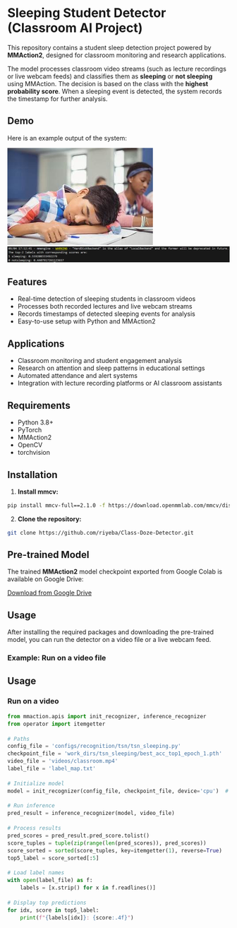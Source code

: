 # Sleeping Student Detector (Classroom AI Project)

This repository contains a student sleep detection project powered by **MMAction2**, designed for classroom monitoring and research applications.

The model processes classroom video streams (such as lecture recordings or live webcam feeds) and classifies them as **sleeping** or **not sleeping** using MMAction. The decision is based on the class with the **highest probability score**. When a sleeping event is detected, the system records the timestamp for further analysis.

## Demo

Here is an example output of the system:

![Results](sleepingImage.jpg)
![Results](Results.PNG)


## Features

- Real-time detection of sleeping students in classroom videos  
- Processes both recorded lectures and live webcam streams  
- Records timestamps of detected sleeping events for analysis  
- Easy-to-use setup with Python and MMAction2  

## Applications

- Classroom monitoring and student engagement analysis  
- Research on attention and sleep patterns in educational settings  
- Automated attendance and alert systems  
- Integration with lecture recording platforms or AI classroom assistants  


## Requirements

- Python 3.8+  
- PyTorch  
- MMAction2  
- OpenCV  
- torchvision

## Installation

1. **Install mmcv:**
```bash
pip install mmcv-full==2.1.0 -f https://download.openmmlab.com/mmcv/dist/cu118/torch2.1.0/index.html
```

2. **Clone the repository:**
```bash
git clone https://github.com/riyeba/Class-Doze-Detector.git
```

## Pre-trained Model

The trained **MMAction2** model checkpoint exported from Google Colab is available on Google Drive:  

[Download from Google Drive](https://drive.google.com/drive/folders/1_9qtJNLwtWeY1eeqiwECoBQb_9T4ftUY?usp=sharing)


## Usage

After installing the required packages and downloading the pre-trained model, you can run the detector on a video file or a live webcam feed.

### Example: Run on a video file

## Usage

### Run on a video

```python
from mmaction.apis import init_recognizer, inference_recognizer
from operator import itemgetter

# Paths
config_file = 'configs/recognition/tsn/tsn_sleeping.py'
checkpoint_file = 'work_dirs/tsn_sleeping/best_acc_top1_epoch_1.pth'
video_file = 'videos/classroom.mp4'
label_file = 'label_map.txt'

# Initialize model
model = init_recognizer(config_file, checkpoint_file, device='cpu')  # or 'cuda:0'

# Run inference
pred_result = inference_recognizer(model, video_file)

# Process results
pred_scores = pred_result.pred_score.tolist()
score_tuples = tuple(zip(range(len(pred_scores)), pred_scores))
score_sorted = sorted(score_tuples, key=itemgetter(1), reverse=True)
top5_label = score_sorted[:5]

# Load label names
with open(label_file) as f:
    labels = [x.strip() for x in f.readlines()]

# Display top predictions
for idx, score in top5_label:
    print(f"{labels[idx]}: {score:.4f}")













